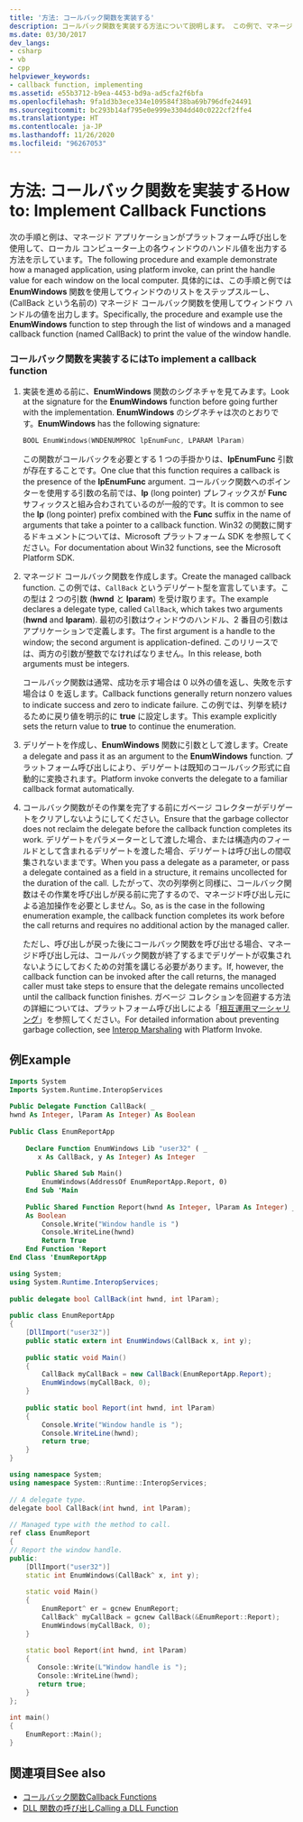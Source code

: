 ```yaml
---
title: '方法: コールバック関数を実装する'
description: コールバック関数を実装する方法について説明します。 この例で、マネージド アプリケーションは、プラットフォーム呼び出しを使用して、コンピューター上の各ウィンドウのハンドル値を出力します。
ms.date: 03/30/2017
dev_langs:
- csharp
- vb
- cpp
helpviewer_keywords:
- callback function, implementing
ms.assetid: e55b3712-b9ea-4453-bd9a-ad5cfa2f6bfa
ms.openlocfilehash: 9fa1d3b3ece334e109584f38ba69b796dfe24491
ms.sourcegitcommit: bc293b14af795e0e999e3304dd40c0222cf2ffe4
ms.translationtype: HT
ms.contentlocale: ja-JP
ms.lasthandoff: 11/26/2020
ms.locfileid: "96267053"
---
```

# <a name="how-to-implement-callback-functions"></a><span data-ttu-id="641c6-104">方法: コールバック関数を実装する</span><span class="sxs-lookup"><span data-stu-id="641c6-104">How to: Implement Callback Functions</span></span>

<span data-ttu-id="641c6-105">次の手順と例は、マネージド アプリケーションがプラットフォーム呼び出しを使用して、ローカル コンピューター上の各ウィンドウのハンドル値を出力する方法を示しています。</span><span class="sxs-lookup"><span data-stu-id="641c6-105">The following procedure and example demonstrate how a managed application, using platform invoke, can print the handle value for each window on the local computer.</span></span> <span data-ttu-id="641c6-106">具体的には、この手順と例では **EnumWindows** 関数を使用してウィンドウのリストをステップスルーし、(CallBack という名前の) マネージド コールバック関数を使用してウィンドウ ハンドルの値を出力します。</span><span class="sxs-lookup"><span data-stu-id="641c6-106">Specifically, the procedure and example use the **EnumWindows** function to step through the list of windows and a managed callback function (named CallBack) to print the value of the window handle.</span></span>  
  
### <a name="to-implement-a-callback-function"></a><span data-ttu-id="641c6-107">コールバック関数を実装するには</span><span class="sxs-lookup"><span data-stu-id="641c6-107">To implement a callback function</span></span>  
  
1. <span data-ttu-id="641c6-108">実装を進める前に、**EnumWindows** 関数のシグネチャを見てみます。</span><span class="sxs-lookup"><span data-stu-id="641c6-108">Look at the signature for the **EnumWindows** function before going further with the implementation.</span></span> <span data-ttu-id="641c6-109">**EnumWindows** のシグネチャは次のとおりです。</span><span class="sxs-lookup"><span data-stu-id="641c6-109">**EnumWindows** has the following signature:</span></span>  
  
    ```cpp
    BOOL EnumWindows(WNDENUMPROC lpEnumFunc, LPARAM lParam)
    ```
  
     <span data-ttu-id="641c6-110">この関数がコールバックを必要とする 1 つの手掛かりは、**lpEnumFunc** 引数が存在することです。</span><span class="sxs-lookup"><span data-stu-id="641c6-110">One clue that this function requires a callback is the presence of the **lpEnumFunc** argument.</span></span> <span data-ttu-id="641c6-111">コールバック関数へのポインターを使用する引数の名前では、**lp** (long pointer) プレフィックスが **Func** サフィックスと組み合わされているのが一般的です。</span><span class="sxs-lookup"><span data-stu-id="641c6-111">It is common to see the **lp** (long pointer) prefix combined with the **Func** suffix in the name of arguments that take a pointer to a callback function.</span></span> <span data-ttu-id="641c6-112">Win32 の関数に関するドキュメントについては、Microsoft プラットフォーム SDK を参照してください。</span><span class="sxs-lookup"><span data-stu-id="641c6-112">For documentation about Win32 functions, see the Microsoft Platform SDK.</span></span>  
  
2. <span data-ttu-id="641c6-113">マネージド コールバック関数を作成します。</span><span class="sxs-lookup"><span data-stu-id="641c6-113">Create the managed callback function.</span></span> <span data-ttu-id="641c6-114">この例では、`CallBack` というデリゲート型を宣言しています。この型は 2 つの引数 (**hwnd** と **lparam**) を受け取ります。</span><span class="sxs-lookup"><span data-stu-id="641c6-114">The example declares a delegate type, called `CallBack`, which takes two arguments (**hwnd** and **lparam**).</span></span> <span data-ttu-id="641c6-115">最初の引数はウィンドウのハンドル、2 番目の引数はアプリケーションで定義します。</span><span class="sxs-lookup"><span data-stu-id="641c6-115">The first argument is a handle to the window; the second argument is application-defined.</span></span> <span data-ttu-id="641c6-116">このリリースでは、両方の引数が整数でなければなりません。</span><span class="sxs-lookup"><span data-stu-id="641c6-116">In this release, both arguments must be integers.</span></span>  
  
     <span data-ttu-id="641c6-117">コールバック関数は通常、成功を示す場合は 0 以外の値を返し、失敗を示す場合は 0 を返します。</span><span class="sxs-lookup"><span data-stu-id="641c6-117">Callback functions generally return nonzero values to indicate success and zero to indicate failure.</span></span> <span data-ttu-id="641c6-118">この例では、列挙を続けるために戻り値を明示的に **true** に設定します。</span><span class="sxs-lookup"><span data-stu-id="641c6-118">This example explicitly sets the return value to **true** to continue the enumeration.</span></span>  
  
3. <span data-ttu-id="641c6-119">デリゲートを作成し、**EnumWindows** 関数に引数として渡します。</span><span class="sxs-lookup"><span data-stu-id="641c6-119">Create a delegate and pass it as an argument to the **EnumWindows** function.</span></span> <span data-ttu-id="641c6-120">プラットフォーム呼び出しにより、デリゲートは既知のコールバック形式に自動的に変換されます。</span><span class="sxs-lookup"><span data-stu-id="641c6-120">Platform invoke converts the delegate to a familiar callback format automatically.</span></span>  
  
4. <span data-ttu-id="641c6-121">コールバック関数がその作業を完了する前にガベージ コレクターがデリゲートをクリアしないようにしてください。</span><span class="sxs-lookup"><span data-stu-id="641c6-121">Ensure that the garbage collector does not reclaim the delegate before the callback function completes its work.</span></span> <span data-ttu-id="641c6-122">デリゲートをパラメーターとして渡した場合、または構造内のフィールドとして含まれるデリゲートを渡した場合、デリゲートは呼び出しの間収集されないままです。</span><span class="sxs-lookup"><span data-stu-id="641c6-122">When you pass a delegate as a parameter, or pass a delegate contained as a field in a structure, it remains uncollected for the duration of the call.</span></span> <span data-ttu-id="641c6-123">したがって、次の列挙例と同様に、コールバック関数はその作業を呼び出しが戻る前に完了するので、マネージド呼び出し元による追加操作を必要としません。</span><span class="sxs-lookup"><span data-stu-id="641c6-123">So, as is the case in the following enumeration example, the callback function completes its work before the call returns and requires no additional action by the managed caller.</span></span>  
  
     <span data-ttu-id="641c6-124">ただし、呼び出しが戻った後にコールバック関数を呼び出せる場合、マネージド呼び出し元は、コールバック関数が終了するまでデリゲートが収集されないようにしておくための対策を講じる必要があります。</span><span class="sxs-lookup"><span data-stu-id="641c6-124">If, however, the callback function can be invoked after the call returns, the managed caller must take steps to ensure that the delegate remains uncollected until the callback function finishes.</span></span> <span data-ttu-id="641c6-125">ガベージ コレクションを回避する方法の詳細については、プラットフォーム呼び出しによる「[相互運用マーシャリング](interop-marshaling.md)」を参照してください。</span><span class="sxs-lookup"><span data-stu-id="641c6-125">For detailed information about preventing garbage collection, see [Interop Marshaling](interop-marshaling.md) with Platform Invoke.</span></span>  
  
## <a name="example"></a><span data-ttu-id="641c6-126">例</span><span class="sxs-lookup"><span data-stu-id="641c6-126">Example</span></span>  
  
```vb  
Imports System  
Imports System.Runtime.InteropServices  
  
Public Delegate Function CallBack( _  
hwnd As Integer, lParam As Integer) As Boolean  
  
Public Class EnumReportApp  
  
    Declare Function EnumWindows Lib "user32" ( _  
       x As CallBack, y As Integer) As Integer  
  
    Public Shared Sub Main()  
        EnumWindows(AddressOf EnumReportApp.Report, 0)  
    End Sub 'Main  
  
    Public Shared Function Report(hwnd As Integer, lParam As Integer) _  
    As Boolean  
        Console.Write("Window handle is ")  
        Console.WriteLine(hwnd)  
        Return True  
    End Function 'Report  
End Class 'EnumReportApp  
```  
  
```csharp  
using System;  
using System.Runtime.InteropServices;  
  
public delegate bool CallBack(int hwnd, int lParam);  
  
public class EnumReportApp  
{  
    [DllImport("user32")]  
    public static extern int EnumWindows(CallBack x, int y);
  
    public static void Main()
    {  
        CallBack myCallBack = new CallBack(EnumReportApp.Report);  
        EnumWindows(myCallBack, 0);  
    }  
  
    public static bool Report(int hwnd, int lParam)  
    {
        Console.Write("Window handle is ");  
        Console.WriteLine(hwnd);  
        return true;  
    }  
}  
```  
  
```cpp  
using namespace System;  
using namespace System::Runtime::InteropServices;  
  
// A delegate type.  
delegate bool CallBack(int hwnd, int lParam);  
  
// Managed type with the method to call.  
ref class EnumReport  
{  
// Report the window handle.  
public:  
    [DllImport("user32")]  
    static int EnumWindows(CallBack^ x, int y);  
  
    static void Main()  
    {  
        EnumReport^ er = gcnew EnumReport;  
        CallBack^ myCallBack = gcnew CallBack(&EnumReport::Report);  
        EnumWindows(myCallBack, 0);  
    }  
  
    static bool Report(int hwnd, int lParam)  
    {  
       Console::Write(L"Window handle is ");  
       Console::WriteLine(hwnd);  
       return true;  
    }  
};  
  
int main()  
{  
    EnumReport::Main();  
}  
```  
  
## <a name="see-also"></a><span data-ttu-id="641c6-127">関連項目</span><span class="sxs-lookup"><span data-stu-id="641c6-127">See also</span></span>

- [<span data-ttu-id="641c6-128">コールバック関数</span><span class="sxs-lookup"><span data-stu-id="641c6-128">Callback Functions</span></span>](callback-functions.md)
- [<span data-ttu-id="641c6-129">DLL 関数の呼び出し</span><span class="sxs-lookup"><span data-stu-id="641c6-129">Calling a DLL Function</span></span>](calling-a-dll-function.md)
